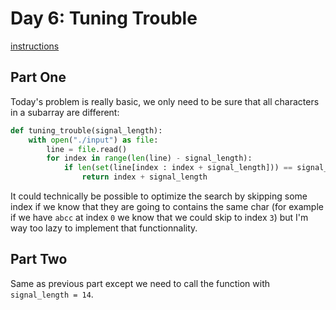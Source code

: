 # Day 6: Tuning Trouble

[instructions](https://adventofcode.com/2022/day/6)

## Part One

Today's problem is really basic, we only need to be sure that all characters in a subarray are different:
```python
def tuning_trouble(signal_length):
    with open("./input") as file:
        line = file.read()
        for index in range(len(line) - signal_length):
            if len(set(line[index : index + signal_length])) == signal_length:
                return index + signal_length
```

It could technically be possible to optimize the search by skipping some index if we know that they are going to contains the same char (for example if we have `abcc` at index `0` we know that we could skip to index `3`) but I'm way too lazy to implement that functionnality.

## Part Two

Same as previous part except we need to call the function with `signal_length = 14`.
